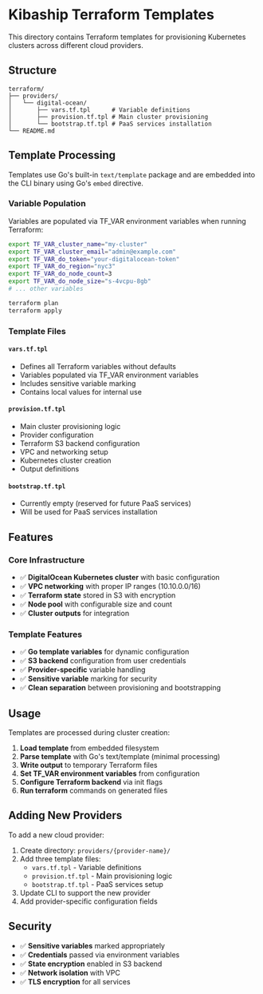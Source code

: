 # Kibaship Terraform Templates

This directory contains Terraform templates for provisioning Kubernetes clusters across different cloud providers.

## Structure

```
terraform/
├── providers/
│   └── digital-ocean/
│       ├── vars.tf.tpl      # Variable definitions
│       ├── provision.tf.tpl # Main cluster provisioning
│       └── bootstrap.tf.tpl # PaaS services installation
└── README.md
```

## Template Processing

Templates use Go's built-in `text/template` package and are embedded into the CLI binary using Go's `embed` directive.

### Variable Population

Variables are populated via TF_VAR environment variables when running Terraform:

```bash
export TF_VAR_cluster_name="my-cluster"
export TF_VAR_cluster_email="admin@example.com"
export TF_VAR_do_token="your-digitalocean-token"
export TF_VAR_do_region="nyc3"
export TF_VAR_do_node_count=3
export TF_VAR_do_node_size="s-4vcpu-8gb"
# ... other variables

terraform plan
terraform apply
```

### Template Files

#### `vars.tf.tpl`
- Defines all Terraform variables without defaults
- Variables populated via TF_VAR environment variables
- Includes sensitive variable marking
- Contains local values for internal use

#### `provision.tf.tpl`
- Main cluster provisioning logic
- Provider configuration
- Terraform S3 backend configuration
- VPC and networking setup
- Kubernetes cluster creation
- Output definitions

#### `bootstrap.tf.tpl`
- Currently empty (reserved for future PaaS services)
- Will be used for PaaS services installation

## Features

### Core Infrastructure
- ✅ **DigitalOcean Kubernetes cluster** with basic configuration
- ✅ **VPC networking** with proper IP ranges (10.10.0.0/16)
- ✅ **Terraform state** stored in S3 with encryption
- ✅ **Node pool** with configurable size and count
- ✅ **Cluster outputs** for integration

### Template Features
- ✅ **Go template variables** for dynamic configuration
- ✅ **S3 backend** configuration from user credentials
- ✅ **Provider-specific** variable handling
- ✅ **Sensitive variable** marking for security
- ✅ **Clean separation** between provisioning and bootstrapping

## Usage

Templates are processed during cluster creation:

1. **Load template** from embedded filesystem
2. **Parse template** with Go's text/template (minimal processing)
3. **Write output** to temporary Terraform files
4. **Set TF_VAR environment variables** from configuration
5. **Configure Terraform backend** via init flags
6. **Run terraform** commands on generated files

## Adding New Providers

To add a new cloud provider:

1. Create directory: `providers/{provider-name}/`
2. Add three template files:
   - `vars.tf.tpl` - Variable definitions
   - `provision.tf.tpl` - Main provisioning logic
   - `bootstrap.tf.tpl` - PaaS services setup
3. Update CLI to support the new provider
4. Add provider-specific configuration fields

## Security

- ✅ **Sensitive variables** marked appropriately
- ✅ **Credentials** passed via environment variables
- ✅ **State encryption** enabled in S3 backend
- ✅ **Network isolation** with VPC
- ✅ **TLS encryption** for all services
